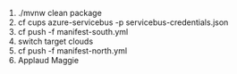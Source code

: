 1. ./mvnw clean package
1. cf cups azure-servicebus -p servicebus-credentials.json
1. cf push -f manifest-south.yml
1. switch target clouds
1. cf push -f manifest-north.yml
1. Applaud Maggie

